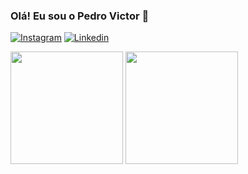 ### Olá! Eu sou o Pedro Victor 🤖

[![Instagram](https://img.shields.io/badge/Instagram-E4405F?style=for-the-badge&logo=instagram&logoColor=white)](https://www.instagram.com/pedrogurgeel)
[![Linkedin](https://img.shields.io/badge/LinkedIn-0077B5?style=for-the-badge&logo=linkedin&logoColor=white)](https://www.linkedin.com/in/pedrovictorgurgelbezerra/)

<img height="180em" src="https://github-readme-stats.vercel.app/api?username=PGurgel&show_icons=true&theme=dracula&include_all_commits=true&count_private=true"/>
<img height="180em" src="https://github-readme-stats.vercel.app/api/top-langs/?username=PGurgel&layout=compact&langs_count=7&theme=dracula"/>
